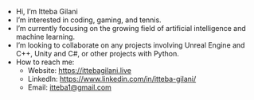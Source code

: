 - Hi, I’m Itteba Gilani
- I’m interested in coding, gaming, and tennis.
- I’m currently focusing on the growing field of artificial intelligence and machine learning.
- I’m looking to collaborate on any projects involving Unreal Engine and C++, Unity and C#, or other projects with Python.
- How to reach me:
     - Website: https://ittebagilani.live      
     - LinkedIn: https://www.linkedin.com/in/itteba-gilani/
     - Email: itteba1@gmail.com



<!---
ittebagilani/ittebagilani is a ✨ special ✨ repository because its `README.md` (this file) appears on your GitHub profile.
You can click the Preview link to take a look at your changes.
--->
